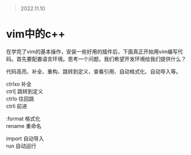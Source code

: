 > 2022.11.10

# vim中的c++

在学完了vim的基本操作，安装一些好用的插件后，下面真正开始用vim编写代码。首先要配置语言环境。思考一个问题，我们希望开发环境给我们提供什么？

代码高亮、补全、重构、跳转到定义、查看引用、自动格式化、自动导入等。

ctrlxo 补全  
ctrl[ 跳转到定义  
ctrlo 往回跳  
ctrli 前进

:format 格式化  
rename 重命名

import 自动导入  
run 自动运行
<!--stackedit_data:
eyJoaXN0b3J5IjpbLTE2NTI2ODUzMF19
-->